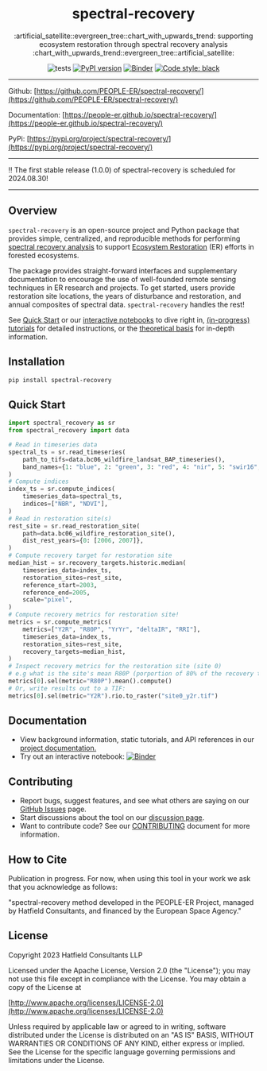 <h1 align="center">spectral-recovery</h1>
<p align="center">:artificial_satellite::evergreen_tree::chart_with_upwards_trend: supporting ecosystem restoration through spectral recovery analysis :chart_with_upwards_trend::evergreen_tree::artificial_satellite:</p>

<div align="center">
  
  ![tests](https://github.com/PEOPLE-ER/spectral-recovery/actions/workflows/tests.yml/badge.svg?branch=main)
  <a href="">[![PyPI version](https://badge.fury.io/py/spectral-recovery.svg)](https://badge.fury.io/py/spectral-recovery)</a>
  <a href="">[![Binder](https://mybinder.org/badge_logo.svg)](https://mybinder.org/v2/gh/PEOPLE-ER/spectral-recovery/HEAD?labpath=docs%2Fnotebooks%2F)</a>
  <a href="">[![Code style: black](https://img.shields.io/badge/code%20style-black-000000.svg)](https://github.com/psf/black)</a>

</div>

---

Github: [https://github.com/PEOPLE-ER/spectral-recovery/](https://github.com/PEOPLE-ER/spectral-recovery/)

Documentation: [https://people-er.github.io/spectral-recovery/](https://people-er.github.io/spectral-recovery/)

PyPi: [https://pypi.org/project/spectral-recovery/](https://pypi.org/project/spectral-recovery/)

---
:bangbang: The first stable release (1.0.0) of spectral-recovery is scheduled for 2024.08.30!

---
## Overview

`spectral-recovery` is an open-source project and Python package that provides simple, centralized, and reproducible methods for performing [spectral recovery analysis](https://people-er.github.io/spectral-recovery/about/#13-looking-at-recovery-trajectories) to support [Ecosystem Restoration](https://people-er.github.io/spectral-recovery/about/#11-ecosystem-restoration) (ER) efforts in forested ecosystems.

The package provides straight-forward interfaces and supplementary documentation to encourage the use of well-founded remote sensing techniques in ER research and projects. To get started, users provide restoration site locations, the years of disturbance and restoration, and annual composites of spectral data. `spectral-recovery` handles the rest!

See [Quick Start](https://github.com/PEOPLE-ER/spectral-recovery?tab=readme-ov-file#quick-start) or our [interactive notebooks](https://mybinder.org/v2/gh/PEOPLE-ER/spectral-recovery/HEAD?labpath=docs%2Fnotebooks%2F) to dive right in, [(in-progress) tutorials](https://people-er.github.io/spectral-recovery/installation/) for detailed instructions, or the [theoretical basis](https://people-er.github.io/spectral-recovery/theoretical_basis/) for in-depth information. 

## Installation

```bash
pip install spectral-recovery
```

## Quick Start

```python
import spectral_recovery as sr
from spectral_recovery import data

# Read in timeseries data
spectral_ts = sr.read_timeseries(
    path_to_tifs=data.bc06_wildfire_landsat_BAP_timeseries(),
    band_names={1: "blue", 2: "green", 3: "red", 4: "nir", 5: "swir16", 6: "swir22"},
)
# Compute indices
index_ts = sr.compute_indices(
    timeseries_data=spectral_ts,
    indices=["NBR", "NDVI"],
)
# Read in restoration site(s)
rest_site = sr.read_restoration_site(
    path=data.bc06_wildfire_restoration_site(),
    dist_rest_years={0: [2006, 2007]},
)
# Compute recovery target for restoration site
median_hist = sr.recovery_targets.historic.median(
    timeseries_data=index_ts,
    restoration_sites=rest_site,
    reference_start=2003,
    reference_end=2005,
    scale="pixel",
)
# Compute recovery metrics for restoration site!
metrics = sr.compute_metrics(
    metrics=["Y2R", "R80P", "YrYr", "deltaIR", "RRI"],
    timeseries_data=index_ts,
    restoration_sites=rest_site,
    recovery_targets=median_hist,
)
# Inspect recovery metrics for the restoration site (site 0)
# e.g what is the site's mean R80P (porportion of 80% of the recovery target)?:
metrics[0].sel(metric="R80P").mean().compute()
# Or, write results out to a TIF:
metrics[0].sel(metric="Y2R").rio.to_raster("site0_y2r.tif")

```
## Documentation

- View background information, static tutorials, and API references in our [project documentation.](https://people-er.github.io/spectral-recovery/)
- Try out an interactive notebook: [![Binder](https://mybinder.org/badge_logo.svg)](https://mybinder.org/v2/gh/PEOPLE-ER/spectral-recovery/HEAD?labpath=docs%2Fnotebooks%2F)

## Contributing

- Report bugs, suggest features, and see what others are saying on our [GitHub Issues](https://github.com/PEOPLE-ER/spectral-recovery/issues) page.
- Start discussions about the tool on our [discussion page](https://github.com/PEOPLE-ER/spectral-recovery/discussions).
- Want to contribute code? See our [CONTRIBUTING](https://github.com/PEOPLE-ER/spectral-recovery/blob/main/CONTRIBUTING.md) document for more information.

## How to Cite

Publication in progress. For now, when using this tool in your work we ask that you acknowledge as follows:

"spectral-recovery method developed in the PEOPLE-ER Project, managed by Hatfield Consultants, and financed by the European Space Agency."

## License

Copyright 2023 Hatfield Consultants LLP

Licensed under the Apache License, Version 2.0 (the "License");
you may not use this file except in compliance with the License.
You may obtain a copy of the License at

[http://www.apache.org/licenses/LICENSE-2.0](http://www.apache.org/licenses/LICENSE-2.0)

Unless required by applicable law or agreed to in writing, software
distributed under the License is distributed on an "AS IS" BASIS,
WITHOUT WARRANTIES OR CONDITIONS OF ANY KIND, either express or implied.
See the License for the specific language governing permissions and
limitations under the License.
